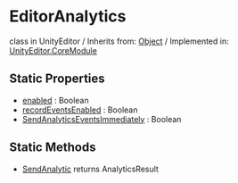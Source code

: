 # EditorAnalytics
class in UnityEditor
 / Inherits from: <a href="https://docs.unity3d.com/6000.0/Documentation/ScriptReference/Object.html" target="_blank">Object</a> / Implemented in: <a href="https://docs.unity3d.com/6000.0/Documentation/ScriptReference/UnityEditor.CoreModule.html" target="_blank">UnityEditor.CoreModule</a>
## Static Properties
- <a href="https://docs.unity3d.com/6000.0/Documentation/ScriptReference/EditorAnalytics-enabled.html" target="_blank">enabled</a> : Boolean
- <a href="https://docs.unity3d.com/6000.0/Documentation/ScriptReference/EditorAnalytics-recordEventsEnabled.html" target="_blank">recordEventsEnabled</a> : Boolean
- <a href="https://docs.unity3d.com/6000.0/Documentation/ScriptReference/EditorAnalytics-SendAnalyticsEventsImmediately.html" target="_blank">SendAnalyticsEventsImmediately</a> : Boolean
## Static Methods
- <a href="https://docs.unity3d.com/6000.0/Documentation/ScriptReference/EditorAnalytics.SendAnalytic.html" target="_blank">SendAnalytic</a> returns AnalyticsResult
